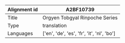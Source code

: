 |Alignment id | A2BF10739
| --- | --- 
|Title | Orgyen Tobgyal Rinpoche Series 
|Type | translation
|Languages | ['en', 'de', 'es', 'fr', 'it', 'nl', 'bo']